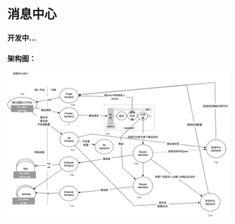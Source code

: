 # 消息中心
### 开发中...

### 架构图：

![消息中心示意图](https://github.com/carocean/cj.studio.imc/blob/master/documents/消息中心.png)

